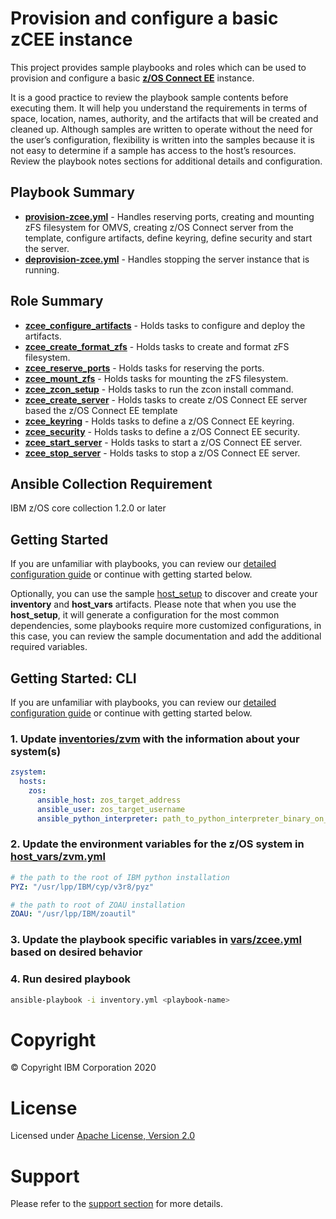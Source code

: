 # Provision and configure a basic zCEE instance

This project provides sample playbooks and roles which can be used to provision and configure a basic [**z/OS Connect EE**](https://www.ibm.com/products/zos-connect-enterprise-edition) instance.

It is a good practice to review the playbook sample contents before executing
them. It will help you understand the requirements in terms of space, location,
names, authority, and the artifacts that will be created and cleaned up.
Although samples are written to operate without the need for the user’s
configuration, flexibility is written into the samples because it is not easy
to determine if a sample has access to the host’s resources. Review the
playbook notes sections for additional details and configuration.

## Playbook Summary

- [**provision-zcee.yml**](provision-zcee.yml) - Handles reserving ports, creating and mounting zFS filesystem for OMVS, creating z/OS Connect server from the template, configure artifacts, define keyring, define security and start the server. 
- [**deprovision-zcee.yml**](deprovision-zcee.yml) - Handles stopping the server instance that is running.

## Role Summary

- [**zcee_configure_artifacts**](roles/zcee_configure_artifacts/README.md) - Holds tasks to configure and deploy the artifacts.
- [**zcee_create_format_zfs**](roles/zcee_create_format_zfs/README.md) - Holds tasks to create and format zFS filesystem.
- [**zcee_reserve_ports**](roles/zcee_reserve_ports/README.md) - Holds tasks for reserving the ports.
- [**zcee_mount_zfs**](roles/zcee_mount_zfs/README.md) - Holds tasks for mounting the zFS filesystem.
- [**zcee_zcon_setup**](roles/zcee_zcon_setup/README.md) - Holds tasks to run the zcon install command.
- [**zcee_create_server**](roles/zcee_create_server/README.md) - Holds tasks to create z/OS Connect EE server based the z/OS Connect EE template
- [**zcee_keyring**](roles/zcee_keyring/README.md) - Holds tasks to define a z/OS Connect EE keyring.
- [**zcee_security**](roles/zcee_security/README.md) - Holds tasks to define a z/OS Connect EE security.
- [**zcee_start_server**](roles/zcee_start_server/README.md) - Holds tasks to start a z/OS Connect EE server.
- [**zcee_stop_server**](roles/zcee_stop_server/README.md) - Holds tasks to stop a z/OS Connect EE server. 

## Ansible Collection Requirement

   IBM z/OS core collection 1.2.0 or later

## Getting Started

If you are unfamiliar with playbooks, you can review our
[detailed configuration guide](https://github.com/IBM/z_ansible_collections_samples/blob/master/docs/share/configuration_guide.md) or
continue with getting started below.

Optionally, you can use the sample
[host_setup](https://github.com/IBM/z_ansible_collections_samples/blob/master/zos_administration/host_setup/README.md)
to discover and create your **inventory** and **host_vars** artifacts. Please
note that when you use the **host_setup**, it will generate a configuration
for the most common dependencies, some playbooks require more customized
configurations, in this case, you can review the sample documentation and
add the additional required variables.

## Getting Started: CLI

If you are unfamiliar with playbooks, you can review our
[detailed configuration guide](https://github.com/IBM/z_ansible_collections_samples/blob/master/docs/share/configuration_guide.md) or
continue with getting started below.

### 1. Update [inventories/zvm](inventories/zvm) with the information about your system(s)

```yaml
zsystem:
  hosts:
    zos:
      ansible_host: zos_target_address
      ansible_user: zos_target_username
      ansible_python_interpreter: path_to_python_interpreter_binary_on_zos_target
```

### 2. Update the environment variables for the z/OS system in [host_vars/zvm.yml](host_vars/zvm.yml)

```yaml
# the path to the root of IBM python installation
PYZ: "/usr/lpp/IBM/cyp/v3r8/pyz"

# the path to root of ZOAU installation
ZOAU: "/usr/lpp/IBM/zoautil"
```

### 3. Update the playbook specific variables in [vars/zcee.yml](vars/zcee.yml) based on desired behavior

### 4. Run desired playbook

```bash
ansible-playbook -i inventory.yml <playbook-name>
```

# Copyright

© Copyright IBM Corporation 2020

# License

Licensed under [Apache License,
Version 2.0](https://opensource.org/licenses/Apache-2.0)

# Support

Please refer to the [support section](https://github.com/IBM/z_ansible_collections_samples/blob/master/README.md#support) for more
details.

